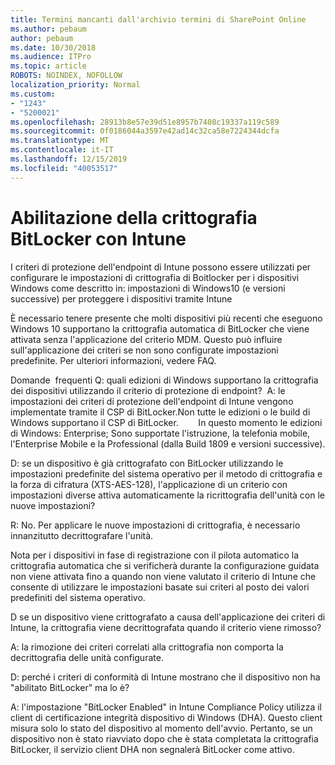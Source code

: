 ```yaml
---
title: Termini mancanti dall'archivio termini di SharePoint Online
ms.author: pebaum
author: pebaum
ms.date: 10/30/2018
ms.audience: ITPro
ms.topic: article
ROBOTS: NOINDEX, NOFOLLOW
localization_priority: Normal
ms.custom:
- "1243"
- "5200021"
ms.openlocfilehash: 28913b8e57e39d51e8957b7408c19337a119c589
ms.sourcegitcommit: 0f0186044a3597e42ad14c32ca58e7224344dcfa
ms.translationtype: MT
ms.contentlocale: it-IT
ms.lasthandoff: 12/15/2019
ms.locfileid: "40053517"
---
```

# <a name="enabling-bitlocker-encryption-with-intune"></a>Abilitazione della crittografia BitLocker con Intune

I criteri di protezione dell'endpoint di Intune possono essere utilizzati per configurare le impostazioni di crittografia di Boitlocker per i dispositivi Windows come descritto in: impostazioni di Windows10 (e versioni successive) per proteggere i dispositivi tramite Intune

È necessario tenere presente che molti dispositivi più recenti che eseguono Windows 10 supportano la crittografia automatica di BitLocker che viene attivata senza l'applicazione del criterio MDM. Questo può influire sull'applicazione dei criteri se non sono configurate impostazioni predefinite. Per ulteriori informazioni, vedere FAQ.


Domande  frequenti Q: quali edizioni di Windows supportano la crittografia dei dispositivi utilizzando il criterio di protezione di endpoint?
 A: le impostazioni dei criteri di protezione dell'endpoint di Intune vengono implementate tramite il CSP di BitLocker.Non tutte le edizioni o le build di Windows supportano il CSP di BitLocker. 
      In questo momento le edizioni di Windows: Enterprise; Sono supportate l'istruzione, la telefonia mobile, l'Enterprise Mobile e la Professional (dalla Build 1809 e versioni successive).




D: se un dispositivo è già crittografato con BitLocker utilizzando le impostazioni predefinite del sistema operativo per il metodo di crittografia e la forza di cifratura (XTS-AES-128), l'applicazione di un criterio con impostazioni diverse attiva automaticamente la ricrittografia dell'unità con le nuove impostazioni?

R: No. Per applicare le nuove impostazioni di crittografia, è necessario innanzitutto decrittografare l'unità.

Nota per i dispositivi in fase di registrazione con il pilota automatico la crittografia automatica che si verificherà durante la configurazione guidata non viene attivata fino a quando non viene valutato il criterio di Intune che consente di utilizzare le impostazioni basate sui criteri al posto dei valori predefiniti del sistema operativo.




D se un dispositivo viene crittografato a causa dell'applicazione dei criteri di Intune, la crittografia viene decrittografata quando il criterio viene rimosso?

A: la rimozione dei criteri correlati alla crittografia non comporta la decrittografia delle unità configurate.




D: perché i criteri di conformità di Intune mostrano che il dispositivo non ha "abilitato BitLocker" ma lo è?

A: l'impostazione "BitLocker Enabled" in Intune Compliance Policy utilizza il client di certificazione integrità dispositivo di Windows (DHA). Questo client misura solo lo stato del dispositivo al momento dell'avvio. Pertanto, se un dispositivo non è stato riavviato dopo che è stata completata la crittografia BitLocker, il servizio client DHA non segnalerà BitLocker come attivo.